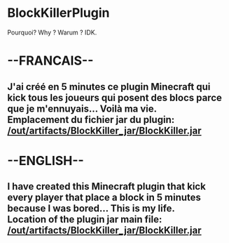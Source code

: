 # BlockKillerPlugin
Pourquoi? Why ? Warum ? IDK.
<h1>--FRANCAIS--</h1>
<h2>J'ai créé en 5 minutes ce plugin Minecraft qui kick tous les joueurs qui posent des blocs parce que je m'ennuyais... Voilà ma vie.<br>Emplacement du fichier jar du plugin: <a href="./out/artifacts/BlockKiller_jar/BlockKiller.jar">/out/artifacts/BlockKiller_jar/BlockKiller.jar</a></h2>
<h1>--ENGLISH--</h1>
<h2>I have created this Minecraft plugin that kick every player that place a block in 5 minutes because I was bored... This is my life.<br>Location of the plugin jar main file: <a href="./out/artifacts/BlockKiller_jar/BlockKiller.jar">/out/artifacts/BlockKiller_jar/BlockKiller.jar</a></h2>
